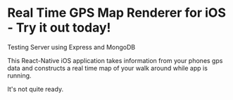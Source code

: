 # Real Time GPS Map Renderer for iOS - Try it out today!

Testing Server using Express and MongoDB

This React-Native iOS application takes information from your phones gps data and constructs a real time map of your walk around while app is running. 

It's not quite ready.
